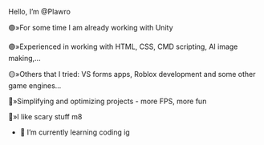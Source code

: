 Hello, I’m @Plawro

🟢»For some time I am already working with Unity

🟣»Experienced in working with HTML, CSS, CMD scripting, AI image making,...

🟡»Others that I tried: VS forms apps, Roblox development and some other game engines...

🔵»Simplifying and optimizing projects - more FPS, more fun

🔴»I like scary stuff m8

- 🌱 I’m currently learning coding ig

<!---
Plawro is ✨ special ✨ because his `README.md` appears on his GitHub profile.
--->
